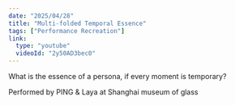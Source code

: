 ```yaml
---
date: "2025/04/28"
title: "Multi-folded Temporal Essence"
tags: ["Performance Recreation"]
link:
  type: "youtube"
  videoId: "2y50AD3bec0"
---
```

What is the essence of a persona, if every moment is temporary?

Performed by PING & Laya at Shanghai museum of glass
